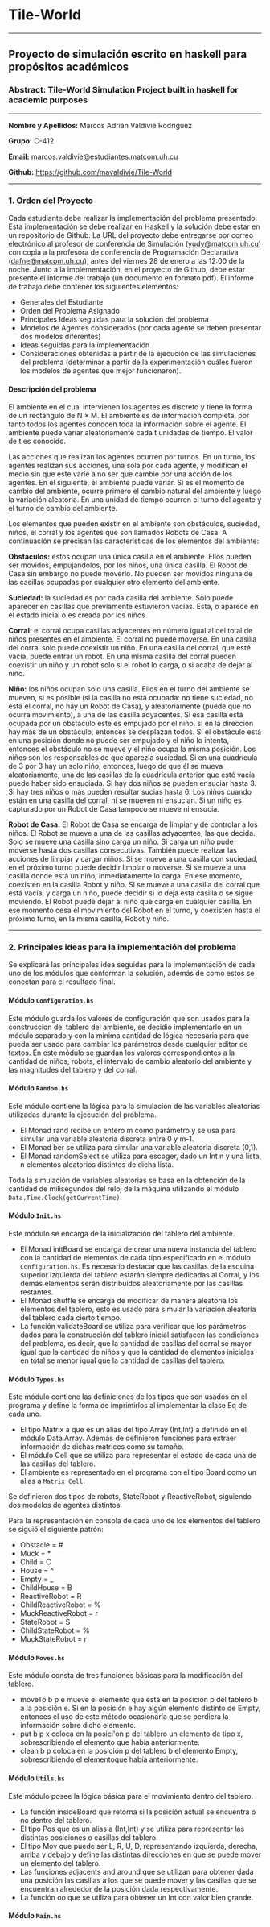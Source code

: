 # Tile-World

---
## Proyecto de simulación escrito en haskell para propósitos académicos
### Abstract: Tile-World Simulation Project built in haskell for academic purposes

---

**Nombre y Apellidos:** Marcos Adrián Valdivié Rodríguez  

**Grupo:** C-412

**Email:** marcos.valdivie@estudiantes.matcom.uh.cu

**Github:** https://github.com/mavaldivie/Tile-World

---
### 1. Orden del Proyecto

Cada estudiante debe realizar la implementación del problema presentado. Esta implementación se debe realizar en Haskell y la solución debe estar en un repositorio de Github. La URL del proyecto debe entregarse por correo electrónico al profesor de conferencia de Simulación (yudy@matcom.uh.cu) con copia a la profesora de conferencia de Programación Declarativa (dafne@matcom.uh.cu), antes del viernes 28 de enero a las 12:00 de la noche. Junto a la implementación, en el proyecto de Github, debe estar presente el informe del trabajo (un documento en formato pdf). El informe de trabajo debe contener los siguientes elementos: 

- Generales del Estudiante 
- Orden del Problema Asignado 
- Principales Ideas seguidas para la solución del problema 
- Modelos de Agentes considerados (por cada agente se deben presentar dos modelos diferentes) 
- Ideas seguidas para la implementación 
- Consideraciones obtenidas a partir de la ejecución de las simulaciones del problema (determinar a partir de la experimentación cuáles fueron los modelos de agentes que mejor funcionaron).

#### Descripción del problema

El ambiente en el cual intervienen los agentes es discreto y tiene la forma de un rectángulo de N × M. El ambiente es de información completa, por tanto todos los agentes conocen toda la información sobre el agente. El ambiente puede varı́ar aleatoriamente cada t unidades de tiempo. El valor de t es conocido. 

Las acciones que realizan los agentes ocurren por turnos. En un turno, los agentes realizan sus acciones, una sola por cada agente, y modifican el medio sin que este varı́e a no ser que cambie por una acción de los agentes. En el siguiente, el ambiente puede variar. Si es el momento de cambio del ambiente, ocurre primero el cambio natural del ambiente y luego la variación aleatoria. En una unidad de tiempo ocurren el turno del agente y el turno de cambio del ambiente.

Los elementos que pueden existir en el ambiente son obstáculos, suciedad, niños, el corral y los agentes que son llamados Robots de Casa. A continuación se precisan las caracterı́sticas de los elementos del ambiente:

**Obstáculos:** estos ocupan una única casilla en el ambiente. Ellos pueden ser movidos, empujándolos, por los niños, una única casilla. El Robot de Casa sin embargo no puede moverlo. No pueden ser movidos ninguna de las casillas ocupadas por cualquier otro elemento del ambiente.

**Suciedad:** la suciedad es por cada casilla del ambiente. Solo puede aparecer en casillas que previamente estuvieron vacı́as. Esta, o aparece en el estado inicial o es creada por los niños.

**Corral:** el corral ocupa casillas adyacentes en número igual al del total de niños presentes en el ambiente. El corral no puede moverse. En una casilla del corral solo puede coexistir un niño. En una casilla del corral, que esté vacı́a, puede entrar un robot. En una misma casilla del corral pueden coexistir un niño y un robot solo si el robot lo carga, o si acaba de dejar al niño.

**Niño:** los niños ocupan solo una casilla. Ellos en el turno del ambiente se mueven, si es posible (si la casilla no está ocupada: no tiene suciedad, no está el corral, no hay un Robot de Casa), y aleatoriamente (puede que no ocurra movimiento), a una de las casilla adyacentes. Si esa casilla está ocupada por un obstáculo este es empujado por el niño, si en la dirección hay más de un obstáculo, entonces se desplazan todos. Si el obstáculo está en una posición donde no puede ser empujado y el niño lo intenta, entonces el obstáculo no se mueve y el niño ocupa la misma posición. Los niños son los responsables de que aparezla suciedad. Si en una cuadrı́cula de 3 por 3 hay un solo niño, entonces, luego de que él se mueva aleatoriamente, una de las casillas de la cuadrı́cula anterior que esté vacı́a puede haber sido ensuciada. Si hay dos niños se pueden ensuciar hasta 3. Si hay tres niños o más pueden resultar sucias hasta 6. Los niños cuando están en una casilla del corral, ni se mueven ni ensucian. Si un niño es capturado por un Robot de Casa tampoco se mueve ni ensucia.

**Robot de Casa:** El Robot de Casa se encarga de limpiar y de controlar a los niños. El Robot se mueve a una de las casillas adyacentee, las que decida. Solo se mueve una casilla sino carga un niño. Si carga un niño pude moverse hasta dos casillas consecutivas. También puede realizar las acciones de limpiar y cargar niños. Si se mueve a una casilla con suciedad, en el próximo turno puede decidir limpiar o moverse. Si se mueve a una casilla donde está un niño, inmediatamente lo carga. En ese momento, coexisten en la casilla Robot y niño. Si se mueve a una casilla del corral que está vacı́a, y carga un niño, puede decidir si lo deja esta casilla o se sigue moviendo. El Robot puede dejar al niño que carga en cualquier casilla. En ese momento cesa el movimiento del Robot en el turno, y coexisten hasta el próximo turno, en la misma casilla, Robot y niño.

---
### 2. Principales ideas para la implementación del problema

Se explicará las principales idea seguidas para la implementación de cada uno de los módulos que conforman la solución, además de como estos se conectan para el resultado final.

#### Módulo ```Configuration.hs```

Este módulo guarda los valores de configuración que son usados para la construccion del tablero del ambiente, se decidió implementarlo en un módulo separado y con la mínima cantidad de lógica necesaria para que pueda ser usado para cambiar los parámetros desde cualquier editor de textos. En este módulo se guardan los valores correspondientes a la cantidad de niños, robots, el intervalo de cambio aleatorio del ambiente y las magnitudes del tablero y del corral. 

#### Módulo ```Random.hs```

Este módulo contiene la lógica para la simulación de las variables aleatorias utilizadas durante la ejecución del problema. 

- El Monad rand recibe un entero m como parámetro y se usa para simular una variable aleatoria discreta entre 0 y m-1.
- El Monad ber se utiliza para simular una variable aleatoria discreta (0,1).
- El Monad randomSelect se utiliza para escoger, dado un Int n y una lista, n elementos aleatorios distintos de dicha lista.

Toda la simulación de variables aleatorias se basa en la obtención de la cantidad de milisegundos del reloj de la máquina utilizando el módulo ```Data.Time.Clock(getCurrentTime)```.

#### Módulo ```Init.hs```

Este módulo se encarga de la inicialización del tablero del ambiente. 

- El Monad initBoard se encarga de crear una nueva instancia del tablero con la cantidad de elementos de cada tipo especificado en el módulo ```Configuration.hs```. Es necesario destacar que las casillas de la esquina superior izquierda del tablero estarán siempre dedicadas al Corral, y los demás elementos serán distribuidos aleatoriamente por las casillas restantes.
- El Monad shuffle se encarga de modificar de manera aleatoria los elementos del tablero, esto es usado para simular la variación aleatoria del tablero cada cierto tiempo.
- La función validateBoard se utiliza para verificar que los parámetros dados para la construcción del tablero inicial satisfacen las condiciones del problema, es decir, que la cantidad de casillas del corral se mayor igual que la cantidad de niños y que la cantidad de elementos iniciales en total se menor igual que la cantidad de casillas del tablero.

#### Módulo ```Types.hs```

Este módulo contiene las definiciones de los tipos que son usados en el programa y define la forma de imprimirlos al implementar la clase Eq de cada uno.

- El tipo Matrix a que es un alias del tipo Array (Int,Int) a definido en el módulo Data.Array. Además de definieron funciones para extraer información de dichas matrices como su tamaño.
- El módulo Cell que se utiliza para representar el estado de cada una de las casillas del tablero. 
- El ambiente es representado en el programa con el tipo Board como un alias a ```Matrix Cell```.

Se definieron dos tipos de robots, StateRobot y ReactiveRobot, siguiendo dos modelos de agentes distintos.

Para la representación en consola de cada uno de los elementos del tablero se siguió el siguiente patrón:

- Obstacle            = #
- Muck                = * 
- Child               = C
- House               = ^
- Empty               = _
- ChildHouse          = B
- ReactiveRobot       = R
- ChildReactiveRobot  = %
- MuckReactiveRobot   = r
- StateRobot          = S
- ChildStateRobot     = %
- MuckStateRobot      = r

#### Módulo ```Moves.hs```

Este módulo consta de tres funciones básicas para la modificación del tablero.

- moveTo b p e mueve el elemento que está en la posición p del tablero b a la posición e. Si en la posición e hay algún elemento distinto de Empty, entonces el uso de este método ocasionaría que se perdiera la información sobre dicho elemento.
- put b p x coloca en la posici'on p del tablero un elemento de tipo x, sobrescribiendo el elemento que había anteriormente.
- clean b p coloca en la posición p del tablero b el elemento Empty, sobrescribiendo el elementoque había anteriormente.

#### Módulo ```Utils.hs```

Este módulo posee la lógica básica para el movimiento dentro del tablero.

- La función insideBoard que retorna si la posición actual se encuentra o no dentro del tablero.
- El tipo Pos que es un alias a (Int,Int) y se utiliza para representar las distintas posiciones o casillas del tablero.
- El tipo Mov que puede ser L, R, U, D, representando izquierda, derecha, arriba y debajo y define las distintas direcciones en que se puede mover un elemento del tablero.
- Las funciones adjacents and around que se utilizan para obtener dada una posición las casillas a los que se puede mover y las casillas que se encuentran alrededor de la posición dada respectivamente.
- La función oo que se utiliza para obtener un Int con valor bien grande.

#### Módulo ```Main.hs```



